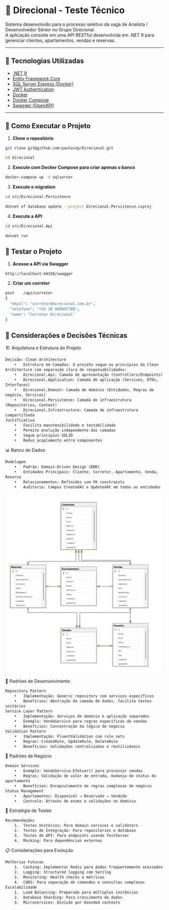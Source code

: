 ﻿# 🏢 Direcional - Teste Técnico

Sistema desenvolvido para o processo seletivo da vaga de Analista / Desenvolvedor Sênior no Grupo Direcional.  
A aplicação consiste em uma API RESTful desenvolvida em .NET 9 para gerenciar clientes, apartamentos, vendas e reservas.

---

## 📌 Tecnologias Utilizadas

- [.NET 9](https://dotnet.microsoft.com/en-us/)
- [Entity Framework Core](https://learn.microsoft.com/en-us/ef/)
- [SQL Server Express (Docker)](https://hub.docker.com/_/microsoft-mssql-server)
- [JWT Authentication](https://jwt.io/)
- [Docker](https://www.docker.com/)
- [Docker Compose](https://docs.docker.com/compose/)
- [Swagger (OpenAPI)](https://swagger.io/)

---

## 🚀 Como Executar o Projeto

1. **Clone o repositório**

```bash
git clone git@github.com:paulovzp/Direcional.git
```
```bash
cd direcional
```

2. **Execute com Docker Compose para criar apenas o banco**

```bash
docker-compose up -d sqlserver
```

3. **Execute o migration**

```bash
cd src/Direcional.Persistence
```
```bash
dotnet ef database update --project Direcional.Persistence.csproj
```

4. **Execute a API**
```bash
cd src/Direcional.Api
```
```bash
dotnet run
```

## 🚀 Testar o Projeto

1. **Acesse a API via Swagger**
```bash
http://localhost:44330/swagger
```

2. **Criar um corretor**
```bash
post	/api/corretor
{
  "email": "corretor@direcional.com.br",
  "telefone": "+55 38 999997788",
  "nome": "Corretor Direcional"
}
```


## 📝 Considerações e Decisões Técnicas

🏗️ Arquitetura e Estrutura do Projeto

	Decisão: Clean Architecture
		•	Estrutura em Camadas: O projeto segue os princípios da Clean Architecture com separação clara de responsabilidades:
		•	Direcional.Api: Camada de apresentação (Controllers/Endpoints)
		•	Direcional.Application: Camada de aplicação (Services, DTOs, Interfaces)
		•	Direcional.Domain: Camada de domínio (Entidades, Regras de negócio, Services)
		•	Direcional.Persistence: Camada de infraestrutura (Repositórios, Context)
		•	Direcional.Infrastructure: Camada de infraestrutura compartilhada
	Justificativa
		•	Facilita manutenibilidade e testabilidade
		•	Permite evolução independente das camadas
		•	Segue princípios SOLID
		•	Reduz acoplamento entre componentes

📊 Banco de Dados
	
	Modelagem
		•	Padrão: Domain-Driven Design (DDD)
		•	Entidades Principais: Cliente, Corretor, Apartamento, Venda, Reserva
		•	Relacionamentos: Definidos com FK constraints
		•	Auditoria: Campos CreatedAt e UpdatedAt em todas as entidades

![Diagrama ER do banco](docs/Diagram.png)

🔧 Padrões de Desenvolvimento

	Repository Pattern
		•	Implementação: Generic repository com serviços específicos
		•	Benefícios: Abstração da camada de dados, facilita testes unitários
	Service Layer Pattern
		•	Implementação: Serviços de domínio e aplicação separados
		•	Exemplo: VendaService para regras específicas de vendas
		•	Benefícios: Concentração da lógica de negócio
	Validation Pattern
		•	Implementação: FluentValidation com rule sets
		•	Regras: CreateRule, UpdateRule, DeleteRule
		•	Benefícios: Validações centralizadas e reutilizáveis

🔄 Padrões de Negócio

	Domain Services
		•	Exemplo: VendaService.Efetuar() para processar vendas
		•	Regras: Validação de valor de entrada, mudança de status do apartamento
		•	Benefícios: Encapsulamento de regras complexas de negócio
	Status Management
		•	Apartamentos: Disponível → Reservado → Vendido
		•	Controle: Através de enums e validações no domínio

🧪 Estratégia de Testes

	Recomendações
		1.	Testes Unitários: Para domain services e validators
		2.	Testes de Integração: Para repositories e database
		3.	Testes de API: Para endpoints usando TestServer
		4.	Mocking: Para dependências externas

📋 Considerações para Evolução

	Melhorias Futuras
		1.	Caching: Implementar Redis para dados frequentemente acessados
		2.	Logging: Structured logging com Serilog
		3.	Monitoring: Health checks e métricas
		4.	CQRS: Para separação de comandos e consultas complexas
	Escalabilidade
		1.	Load Balancing: Preparado para múltiplas instâncias
		2.	Database Sharding: Para crescimento de dados
		3.	Microservices: Divisão por bounded contexts